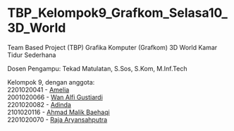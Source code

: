 # TBP_Kelompok9_Grafkom_Selasa10_3D_World
Team Based Project (TBP) Grafika Komputer (Grafkom) 3D World Kamar Tidur Sederhana

 
 Dosen Pengampu: Tekad Matulatan, S.Sos, S.Kom, M.Inf.Tech
 
 Kelompok 9, dengan anggota:<br>
  2201020041 - [Amelia](https://github.com/Mellias) <br>
  2001020066 - [Wan Alfi Gustiardi](https://github.com/Wan-Alfi-Gustiardi) <br>
  2201020082 - [Adinda](https://github.com/Adinda1213) <br>
  2101020116 - [Ahmad Malik Baehaqi](https://github.com/malikbae) <br>
  2201020070 - [Raja Aryansahputra](https://github.com/Licraa)
